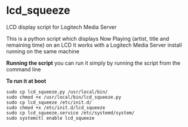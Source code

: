 # lcd_squeeze
LCD display script for Logitech Media Server

This is a python script which displays Now Playing (artist, title and remaining time) on an LCD
It works with a Logitech Media Server install running on the same machine

**Running the script**
you can run it simply by running the script from the command line

**To run it at boot**
```
sudo cp lcd_squeeze.py /usr/local/bin/
sudo chmod +x /usr/local/bin/lcd_squeeze.py
sudo cp lcd_squeeze /etc/init.d/
sudo chmod +x /etc/init.d/lcd_squeeze
sudo cp lcd_squeeze.service /etc/systemd/system/
sudo systemctl enable lcd_squeeze
```
